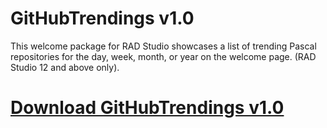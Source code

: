 # GitHubTrendings v1.0

This welcome package for RAD Studio showcases a list of trending Pascal repositories for the day, week, month, or year on the welcome page. (RAD Studio 12 and above only).

# [Download GitHubTrendings v1.0](https://developer.team/delphi/35070-githubtrendings-v10.html)
